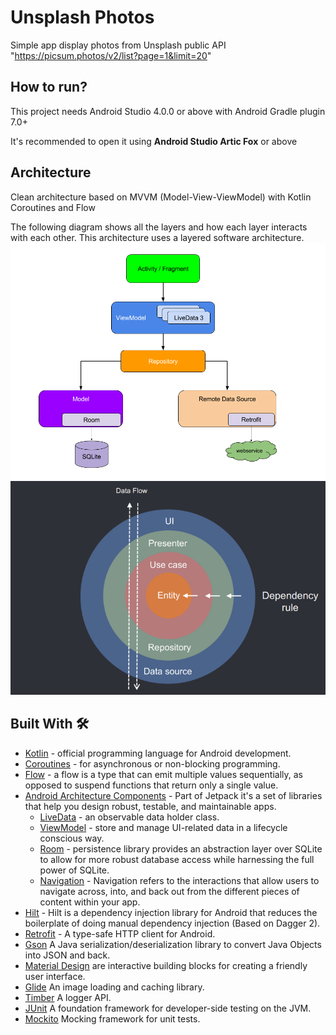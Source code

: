 # Unsplash Photos

Simple app display photos from Unsplash public API "https://picsum.photos/v2/list?page=1&limit=20"

## How to run?

This project needs Android Studio 4.0.0 or above with Android Gradle plugin 7.0+

It's recommended to open it using <B>Android Studio Artic Fox</B> or above

## Architecture

Clean architecture based on MVVM (Model-View-ViewModel) with Kotlin Coroutines and Flow

The following diagram shows all the layers and how each layer interacts with each other.
This architecture uses a layered software architecture.
![MVVM](https://github.com/mhelmi/WeatherForecast/blob/master/art/mvvm_architecture.png)
![Clean Architecture](https://github.com/mhelmi/WeatherForecast/blob/master/art/clean_architecture.png)

## Built With 🛠

* [Kotlin](https://kotlinlang.org/) - official programming language for Android development.
* [Coroutines](https://developer.android.com/kotlin/coroutines) - for asynchronous or
  non-blocking programming.
* [Flow](https://developer.android.com/kotlin/flow) - a flow is a type that can emit multiple values sequentially, as opposed to suspend functions that return only a single value.
* [Android Architecture Components](https://developer.android.com/jetpack/guide) - Part of Jetpack it's a set of libraries that help you design robust, testable, and maintainable apps.
    - [LiveData](https://developer.android.com/topic/libraries/architecture/livedata) - an observable data holder class.
    - [ViewModel](https://developer.android.com/topic/libraries/architecture/viewmodel) - store and manage UI-related data in a lifecycle conscious way.
    - [Room](https://developer.android.com/training/data-storage/room) - persistence library provides an abstraction layer over SQLite to allow for more robust database access while harnessing the full power of SQLite.
    - [Navigation](https://developer.android.com/guide/navigation) - Navigation refers to the interactions that allow users to navigate across, into, and back out from the different pieces of content within your app.
* [Hilt](https://developer.android.com/training/dependency-injection/hilt-android) - Hilt is a dependency injection library for Android that reduces the boilerplate of doing manual dependency injection (Based on Dagger 2).
* [Retrofit](https://square.github.io/retrofit/) - A type-safe HTTP client for Android.
* [Gson](https://github.com/google/gson) A Java serialization/deserialization library to convert Java Objects into JSON and back.
* [Material Design](https://material.io/design/guidelines-overview) are interactive building blocks for creating a friendly user interface.
* [Glide](https://github.com/bumptech/glide) An image loading and caching library.
* [Timber](https://github.com/JakeWharton/timber) A logger API.
* [JUnit](https://junit.org/junit5/) A foundation framework for developer-side testing on the JVM.
* [Mockito](https://github.com/mockito/mockito) Mocking framework for unit tests.
